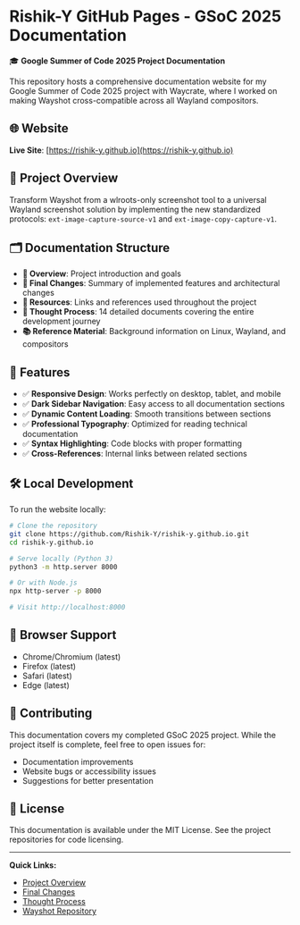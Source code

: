 # Rishik-Y GitHub Pages - GSoC 2025 Documentation

🎓 **Google Summer of Code 2025 Project Documentation**

This repository hosts a comprehensive documentation website for my Google Summer of Code 2025 project with Waycrate, where I worked on making Wayshot cross-compatible across all Wayland compositors.

## 🌐 Website

**Live Site**: [https://rishik-y.github.io](https://rishik-y.github.io)

## 📖 Project Overview

Transform Wayshot from a wlroots-only screenshot tool to a universal Wayland screenshot solution by implementing the new standardized protocols: `ext-image-capture-source-v1` and `ext-image-copy-capture-v1`.

## 🗂️ Documentation Structure

- **📖 Overview**: Project introduction and goals
- **🚀 Final Changes**: Summary of implemented features and architectural changes
- **🔗 Resources**: Links and references used throughout the project
- **💭 Thought Process**: 14 detailed documents covering the entire development journey
- **📚 Reference Material**: Background information on Linux, Wayland, and compositors

## 🎯 Features

- ✅ **Responsive Design**: Works perfectly on desktop, tablet, and mobile
- ✅ **Dark Sidebar Navigation**: Easy access to all documentation sections  
- ✅ **Dynamic Content Loading**: Smooth transitions between sections
- ✅ **Professional Typography**: Optimized for reading technical documentation
- ✅ **Syntax Highlighting**: Code blocks with proper formatting
- ✅ **Cross-References**: Internal links between related sections

## 🛠️ Local Development

To run the website locally:

```bash
# Clone the repository
git clone https://github.com/Rishik-Y/rishik-y.github.io.git
cd rishik-y.github.io

# Serve locally (Python 3)
python3 -m http.server 8000

# Or with Node.js
npx http-server -p 8000

# Visit http://localhost:8000
```

## 📱 Browser Support

- Chrome/Chromium (latest)
- Firefox (latest)
- Safari (latest)
- Edge (latest)

## 🤝 Contributing

This documentation covers my completed GSoC 2025 project. While the project itself is complete, feel free to open issues for:
- Documentation improvements
- Website bugs or accessibility issues
- Suggestions for better presentation

## 📄 License

This documentation is available under the MIT License. See the project repositories for code licensing.

---

**Quick Links:**
- [Project Overview](https://rishik-y.github.io/#overview)
- [Final Changes](https://rishik-y.github.io/#end-changes)  
- [Thought Process](https://rishik-y.github.io/#thought-1)
- [Wayshot Repository](https://github.com/waycrate/wayshot)


